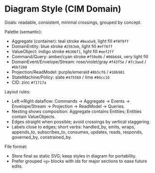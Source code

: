 <!-- Copyright (c) 2025 - Cowboy AI, LLC. -->

# Diagram Style (CIM Domain)

Goals: readable, consistent, minimal crossings, grouped by concept.

Palette (semantic):
- Aggregate (container): teal stroke `#0ea5e9`, light fill `#f0f9ff`
- DomainEntity: blue stroke `#2563eb`, light fill `#eff6ff`
- ValueObject: indigo stroke `#6366f1`, light fill `#eef2ff`
- Command/Query: amber/cyan stroke `#f59e0b` / `#06b6d4`, very light fill
- DomainEvent/Envelope/Stream: rose/violet/gray `#f43f5e` / `#7c3aed` / `#6b7280`
- Projection/ReadModel: purple/emerald `#8b5cf6` / `#10b981`
- StateMachine/Policy: slate `#475569` / lime `#84cc16`
- CID: zinc `#71717a`

Layout rules:
- Left→Right dataflow: Commands → Aggregate → Events → Envelope/Stream → Projection → ReadModel → Queries.
- Nesting shows composition: Aggregate contains Entities; Entities contain ValueObjects.
- Edges straight when possible; avoid crossings by vertical staggering.
- Labels close to edges; short verbs: handled_by, emits, wraps, appends_to, subscribes_to, consumes, updates, reads, responds, governed_by, constrained_by.

File format:
- Store final as static SVG; keep styles in diagram for portability.
- Prefer grouped `<g>` blocks with ids for major sections to ease future edits.
